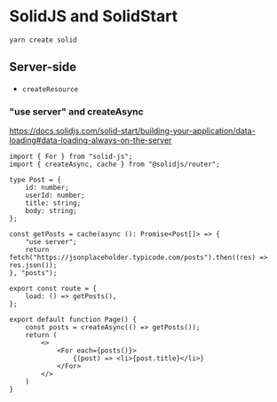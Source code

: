 # SolidJS and SolidStart

	yarn create solid

## Server-side

- `createResource`

### "use server" and createAsync

https://docs.solidjs.com/solid-start/building-your-application/data-loading#data-loading-always-on-the-server

	import { For } from "solid-js";
	import { createAsync, cache } from "@solidjs/router";

	type Post = {
		id: number;
		userId: number;
		title: string;
		body: string;
	};

	const getPosts = cache(async (): Promise<Post[]> => {
		"use server";
		return fetch("https://jsonplaceholder.typicode.com/posts").then((res) => res.json());
	}, "posts");

	export const route = {
		load: () => getPosts(),
	};

	export default function Page() {
		const posts = createAsync(() => getPosts());
		return (
			<>
				<For each={posts()}>
					{(post) => <li>{post.title}</li>}
				</For>
			</>
		)
	}
